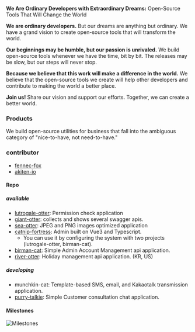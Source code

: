 **We Are Ordinary Developers with Extraordinary Dreams:** Open-Source Tools That Will Change the World

**We are ordinary developers.** But our dreams are anything but ordinary. We have a grand vision to create open-source tools that will transform the world.

**Our beginnings may be humble, but our passion is unrivaled.** We build open-source tools whenever we have the time, bit by bit. The releases may be slow, but our steps will never stop.

**Because we believe that this work will make a difference in the world.** We believe that the open-source tools we create will help other developers and contribute to making the world a better place.

**Join us!** Share our vision and support our efforts. Together, we can create a better world.

### Products
We build open-source utilities for business that fall into the ambiguous category of "nice-to-have, not need-to-have."  

### contributor 
- [fennec-fox](https://github.com/fennec-fox)
- [akiten-io](https://github.com/akiten-io)

#### Repo
##### available
- [lutrogale-otter](https://github.com/stray-cat-developers/lutrogale-otter): Permission check application  
- [giant-otter](https://github.com/stray-cat-developers/giant-otter): collects and shows several swagger apis.
- [sea-otter](https://github.com/stray-cat-developers/sea-otter): JPEG and PNG images optimized application
- [catnip-fortress](https://github.com/stray-cat-developers/catnip-fortress): Admin built on Vue3 and Typescript.
  - You can use it by configuring the system with two projects (lutrogale-otter, birman-cat).
- [birman-cat](https://github.com/stray-cat-developers/birman-cat): Simple Admin Account Management api application.
- [river-otter](https://github.com/stray-cat-developers/river-otter): Holiday management api application. (KR, US)
##### developing
- munchkin-cat: Template-based SMS, email, and Kakaotalk transmission application.
- [purry-talkie](https://github.com/stray-cat-developers/purry-talkie): Simple Customer consultation chat application.


#### Milestones
![Milestones](https://github.com/stray-cat-developers/stray-cat-developers.github.io/assets/8306527/0cf06905-d6aa-44a4-a8d1-273e1127ce65)


